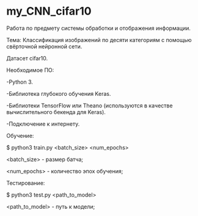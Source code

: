 # my_CNN_cifar10
Работа по предмету системы обработки и отображения информации.

Тема: Классификация изображений по десяти категориям с помощью свёрточной нейронной сети.

Датасет cifar10.

Необходимое ПО:

-Python 3.

-Библиотека глубокого обучения Keras.

-Библиотеки TensorFlow или Theano (используются в качестве вычислительного бекенда для Keras).

-Подключение к интернету.

Обучение:

$ python3 train.py <batch_size> <num_epochs>

<batch_size> - размер батча;

<num_epochs> - количество эпох обучения;

Тестирование:

$ python3 test.py <path_to_model>

<path_to_model> - путь к модели;


